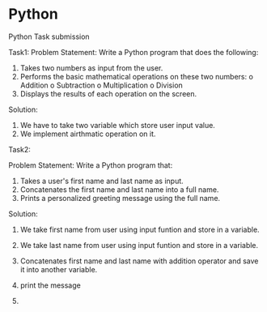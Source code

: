 # Python
Python Task submission 

Task1: Problem Statement: Write a Python program that does the following:
1.  Takes two numbers as input from the user.
2.  Performs the basic mathematical operations on these two numbers:
o	Addition
o	Subtraction
o	Multiplication
o	Division
3.  Displays the results of each operation on the screen.


Solution: 

  1) We have to take two variable which store user input value.
  2) We implement airthmatic operation on it.


 Task2: 

   Problem Statement: Write a Python program that:
1.  Takes a user's first name and last name as input.
2.  Concatenates the first name and last name into a full name.
3.  Prints a personalized greeting message using the full name.

Solution: 
  
  1) We take first name from user using input funtion and store in a variable.
  2) We take last name from user using input funtion and store in a variable.
  3) Concatenates first name and last name with addition operator and save it into another variable.
  4) print the message
     
  6) 

